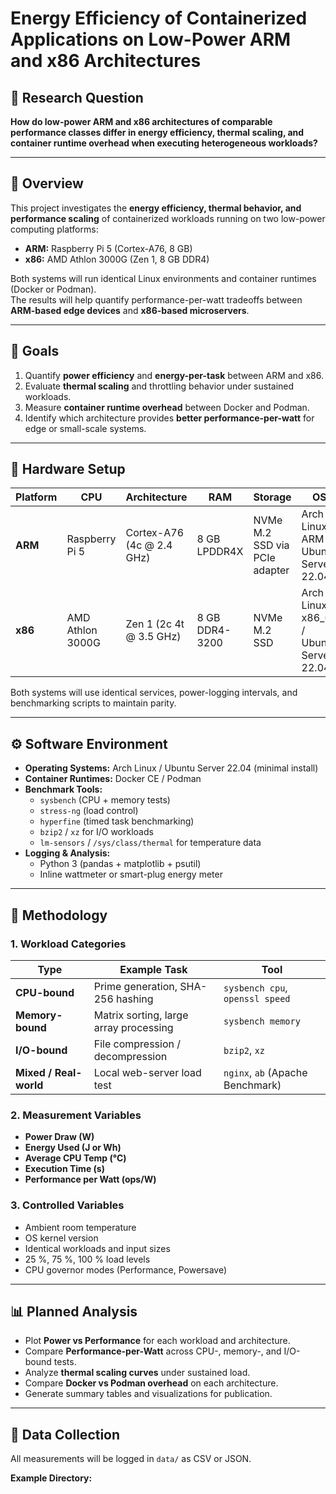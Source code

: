 # Energy Efficiency of Containerized Applications on Low-Power ARM and x86 Architectures

## 🧠 Research Question
**How do low-power ARM and x86 architectures of comparable performance classes differ in energy efficiency, thermal scaling, and container runtime overhead when executing heterogeneous workloads?**

---

## 📘 Overview
This project investigates the **energy efficiency, thermal behavior, and performance scaling** of containerized workloads running on two low-power computing platforms:
- **ARM:** Raspberry Pi 5 (Cortex-A76, 8 GB)
- **x86:** AMD Athlon 3000G (Zen 1, 8 GB DDR4)

Both systems will run identical Linux environments and container runtimes (Docker or Podman).  
The results will help quantify performance-per-watt tradeoffs between **ARM-based edge devices** and **x86-based microservers**.

---

## 🎯 Goals
1. Quantify **power efficiency** and **energy-per-task** between ARM and x86.  
2. Evaluate **thermal scaling** and throttling behavior under sustained workloads.  
3. Measure **container runtime overhead** between Docker and Podman.  
4. Identify which architecture provides **better performance-per-watt** for edge or small-scale systems.  

---

## 🧱 Hardware Setup

| Platform | CPU | Architecture | RAM | Storage | OS | Cooling |
|-----------|-----|---------------|------|----------|----|----------|
| **ARM** | Raspberry Pi 5 | Cortex-A76 (4c @ 2.4 GHz) | 8 GB LPDDR4X | NVMe M.2 SSD via PCIe adapter | Arch Linux ARM / Ubuntu Server 22.04 | Active Fan |
| **x86** | AMD Athlon 3000G | Zen 1 (2c 4t @ 3.5 GHz) | 8 GB DDR4-3200 | NVMe M.2 SSD | Arch Linux x86_64 / Ubuntu Server 22.04 | Stock Cooler |

Both systems will use identical services, power-logging intervals, and benchmarking scripts to maintain parity.

---

## ⚙️ Software Environment
- **Operating Systems:** Arch Linux / Ubuntu Server 22.04 (minimal install)  
- **Container Runtimes:** Docker CE / Podman  
- **Benchmark Tools:**  
  - `sysbench` (CPU + memory tests)  
  - `stress-ng` (load control)  
  - `hyperfine` (timed task benchmarking)  
  - `bzip2` / `xz` for I/O workloads  
  - `lm-sensors` / `/sys/class/thermal` for temperature data  
- **Logging & Analysis:**  
  - Python 3 (pandas + matplotlib + psutil)  
  - Inline wattmeter or smart-plug energy meter  

---

## 🔬 Methodology

### 1. Workload Categories
| Type | Example Task | Tool |
|------|---------------|------|
| **CPU-bound** | Prime generation, SHA-256 hashing | `sysbench cpu`, `openssl speed` |
| **Memory-bound** | Matrix sorting, large array processing | `sysbench memory` |
| **I/O-bound** | File compression / decompression | `bzip2`, `xz` |
| **Mixed / Real-world** | Local web-server load test | `nginx`, `ab` (Apache Benchmark) |

### 2. Measurement Variables
- **Power Draw (W)**
- **Energy Used (J or Wh)**
- **Average CPU Temp (°C)**
- **Execution Time (s)**
- **Performance per Watt (ops/W)**

### 3. Controlled Variables
- Ambient room temperature  
- OS kernel version  
- Identical workloads and input sizes  
- 25 %, 75 %, 100 % load levels  
- CPU governor modes (Performance, Powersave)

---

## 📊 Planned Analysis
- Plot **Power vs Performance** for each workload and architecture.  
- Compare **Performance-per-Watt** across CPU-, memory-, and I/O-bound tests.  
- Analyze **thermal scaling curves** under sustained load.  
- Compare **Docker vs Podman overhead** on each architecture.  
- Generate summary tables and visualizations for publication.

---

## 🧾 Data Collection
All measurements will be logged in `data/` as CSV or JSON.

**Example Directory:**
